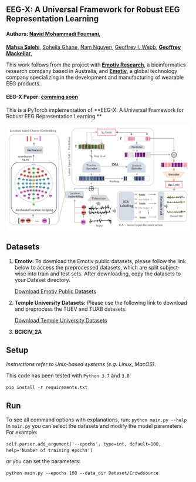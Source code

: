 ## EEG-X: A Universal Framework for Robust EEG Representation Learning

#### Authors: [Navid Mohammadi Foumani](https://scholar.google.com.au/citations?user=Ax62P1MAAAAJ&hl=en), 
[**Mahsa Salehi**](https://research.monash.edu/en/persons/mahsa-salehi),
[Soheila Ghane](https://www.linkedin.com/in/soheila-ghane/?originalSubdomain=au), 
[Nam Nguyen](),
[Geoffrey I. Webb](https://scholar.google.com.au/citations?user=_1tpf8AAAAAJ&hl=en),
[**Geoffrey Mackellar**](https://www.linkedin.com/in/geoffmackellar/?originalSubdomain=au), 


This work follows from the project with [**Emotiv Research**](https://www.emotiv.com/neuroscience-research-education-solutions/), a bioinformatics research company based in Australia, and [**Emotiv**](https://www.emotiv.com/), 
a global technology company specializing in the development and manufacturing of wearable EEG products.

#### EEG-X Paper: [comming soon](https:)


This is a PyTorch implementation of **EEG-X: A Universal Framework for Robust EEG Representation Learning **
<p align="center">
    <img src="Figs/EEG-X.png">
</p> 

## Datasets 

1. **Emotiv:**
   To download the Emotiv public datasets, please follow the link below to access the preprocessed datasets, which are split subject-wise into train and test sets. After downloading, copy the datasets to your Dataset directory.

   [Download Emotiv Public Datasets](https://drive.google.com/drive/folders/1KQyST6VJffWWD8r60AjscBy6MHLnT184?usp=sharing)

2. **Temple University Datasets:**
   Please use the following link to download and preprocess the TUEV and TUAB datasets.

   [Download Temple University Datasets](https://github.com/ycq091044/BIOT/tree/main/datasets)

3. **BCICIV_2A**


## Setup

_Instructions refer to Unix-based systems (e.g. Linux, MacOS)._

This code has been tested with `Python 3.7` and `3.8`.

`pip install -r requirements.txt`

## Run

To see all command options with explanations, run: `python main.py --help`
In `main.py` you can select the datasets and modify the model parameters.
For example:

`self.parser.add_argument('--epochs', type=int, default=100, help='Number of training epochs')`

or you can set the parameters:

`python main.py --epochs 100 --data_dir Dataset/Crowdsource`
